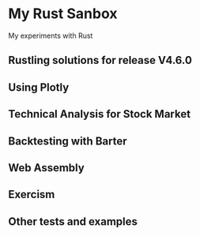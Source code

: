 # My Rust Sanbox
My experiments with Rust

## Rustling solutions for release V4.6.0

## Using Plotly

## Technical Analysis for Stock Market

## Backtesting with Barter

## Web Assembly

## Exercism 

## Other tests and examples